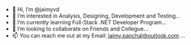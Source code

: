 - 👋 Hi, I’m @jaimyvd
- 👀 I’m interested in Analysis, Designing, Development and Testing...
- 🌱 I’m currently learning Full-Stack .NET Developer Program...
- 💞️ I’m looking to collaborate on Friends and Collegue...
- 📫 You can reach me out at my Email: jaimy.panchal@outlook.com ...

<!---
jaimyvd/jaimyvd is a ✨ special ✨ repository because its `README.md` (this file) appears on your GitHub profile.
You can click the Preview link to take a look at your changes.
--->
